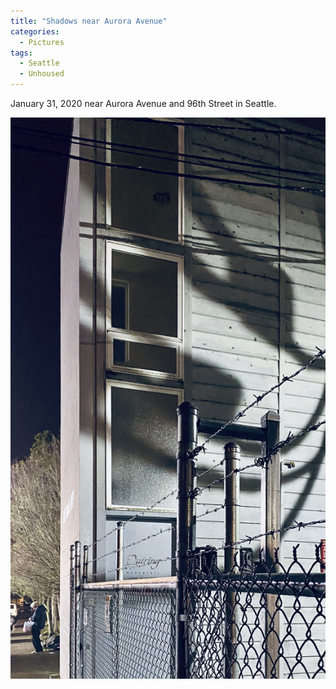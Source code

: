 ```yaml
---
title: "Shadows near Aurora Avenue"
categories:
  - Pictures
tags:
  - Seattle
  - Unhoused
---
```


January 31, 2020 near Aurora Avenue and 96th Street in Seattle.

![shadows before COVID-19](/assets/images/2020/2020-01-31-shadows-near-aurora-ave.jpg)